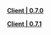 **[Client | 0.7.0](https://autopatchhkws.yuanshen.com/client_app/pc_plus19/Genshin_0.7.0.zip)**

**[Client | 0.7.1](https://autopatchhkws.yuanshen.com/client_app/pc_plus19/Genshin_0.7.1.zip)**

